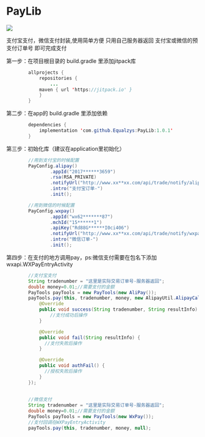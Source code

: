 # PayLib
[![](https://jitpack.io/v/Equalzys/PayLib.svg)](https://jitpack.io/#Equalzys/PayLib)

支付宝支付，微信支付封装,使用简单方便
只用自己服务器返回 支付宝或微信的预支付订单号 即可完成支付

第一步：在项目根目录的 build.gradle 里添加jitpack库
```java
        allprojects {
		    repositories {
			    ...
			maven { url 'https://jitpack.io' }
		    }
	    }
```
  
第二步：在app的 build.gradle 里添加依赖
```java
        dependencies {
	        implementation 'com.github.Equalzys:PayLib:1.0.1'
	    }
```

第三步：初始化库（建议在application里初始化）
```java
        //用到支付宝的时候配置
        PayConfig.alipay()
                .appId("2017******3659")
                .rsa(RSA_PRIVATE)
                .notifyUrl("http://www.xx**xx.com/api/trade/notify/alipay")
                .intro("支付宝订单-")
                .init();

        //用到微信的时候配置
        PayConfig.wxpay()
                .appId("wx62*******87")
                .mchId("15******1")
                .apiKey("Rd88G******I0ci406")
                .notifyUrl("http://www.xx**xx.com/api/trade/notify/wxpay")
                .intro("微信订单-")
                .init();
```

第四步：在支付的地方调用pay，ps:微信支付需要在包名下添加 wxapi.WXPayEntryActivity
```java
        //支付宝支付
        String tradenumber = "这里是实际交易订单号-服务器返回";
        double money=0.01;//需要支付的金额
        PayTools payTools = new PayTools(new AliPay());
        payTools.pay(this, tradenumber, money, new AlipayUtil.AlipayCallBack() {
            @Override
            public void success(String tradenumber, String resultInfo) {
                //支付成功后操作
            }

            @Override
            public void fail(String resultInfo) {
              //支付失败后操作
            }

            @Override
            public void authFail() {
              //授权失败后操作
            }
        });
        
	
        //微信支付
        String tradenumber = "这里是实际交易订单号-服务器返回";
        double money=0.01;//需要支付的金额
        PayTools payTools = new PayTools(new WxPay());
        //支付回调在WXPayEntryActivity
        payTools.pay(this, tradenumber, money, null);

```
